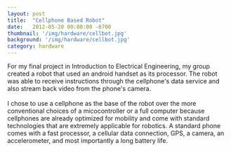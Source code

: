 ```yaml
---
layout: post
title:  "Cellphone Based Robot"
date:   2012-05-20 00:00:00 -0700
thumbnail: '/img/hardware/cellbot.jpg'
background: '/img/hardware/cellbot.jpg'
category: hardware
---
```

For my final project in Introduction to Electrical Engineering, my group created a robot that used an android handset as its processor. The robot was able to receive instructions through the cellphone's data service and also stream back video from the phone's camera.
<br><br>
I chose to use a cellphone as the base of the robot over the more conventional choices of a micocontroller or a full computer because cellphones are already optimized for mobility and come with standard technologies that are extremely applicable for robotics. A standard phone comes with a fast processor, a cellular data connection, GPS, a camera, an accelerometer, and most importantly a long battery life.
